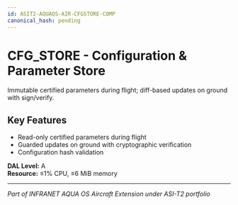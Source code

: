 ```yaml
---
id: ASIT2-AQUAOS-AIR-CFGSTORE-COMP
canonical_hash: pending
---
```


# CFG_STORE - Configuration & Parameter Store

Immutable certified parameters during flight; diff-based updates on ground with sign/verify.

## Key Features
- Read-only certified parameters during flight
- Guarded updates on ground with cryptographic verification
- Configuration hash validation

**DAL Level:** A  
**Resource:** ≤1% CPU, ≤6 MiB memory

---
*Part of INFRANET AQUA OS Aircraft Extension under ASI-T2 portfolio*
